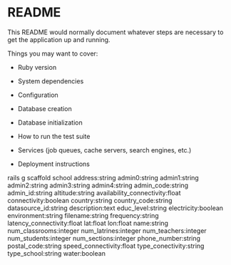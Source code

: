 # README

This README would normally document whatever steps are necessary to get the
application up and running.

Things you may want to cover:

* Ruby version

* System dependencies

* Configuration

* Database creation

* Database initialization

* How to run the test suite

* Services (job queues, cache servers, search engines, etc.)

* Deployment instructions

rails g scaffold school address:string admin0:string admin1:string admin2:string admin3:string admin4:string admin_code:string admin_id:string altitude:string availability_connectivity:float connectivity:boolean country:string country_code:string datasource_id:string description:text educ_level:string electricity:boolean environment:string filename:string frequency:string latency_connectivity:float lat:float lon:float name:string num_classrooms:integer num_latrines:integer num_teachers:integer num_students:integer num_sections:integer phone_number:string postal_code:string speed_connectivity:float type_conectivity:string type_school:string water:boolean
